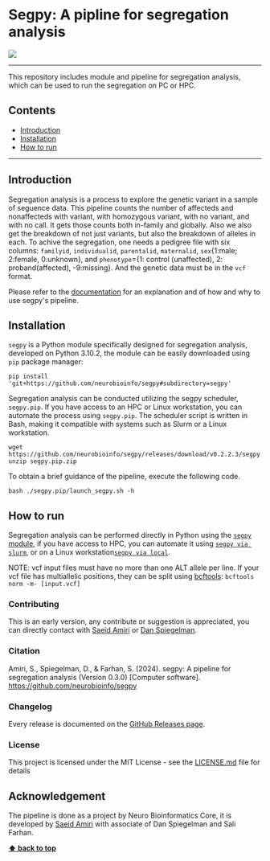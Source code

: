 # Segpy: A pipline for segregation analysis


[![](https://img.shields.io/badge/Documentation-segpy-blue)](https://neurobioinfo.github.io/segpy/site/) 

-------------

This repository includes module and pipeline for segregation analysis, which can be used to run the segregation on PC or HPC. 

## Contents
-  [Introduction](#introduction)
-  [Installation](#installation)
-  [How to run](#how-to-run)

---

## Introduction
Segregation analysis is a process to explore the genetic variant in a sample of seguence data. This pipeline counts the number of affecteds and nonaffecteds with variant, with homozygous variant, with no variant, and with no call. It gets those counts both in-family and globally. Also we also get the breakdown of not just variants, but also the breakdown of alleles in each. To achive the segregation, one needs a pedigree file with six columns: `familyid`, `individualid`, `parentalid`, `maternalid`, `sex`{1:male; 2:female, 0:unknown}, and `phenotype`={1: control (unaffected), 2: proband(affected), -9:missing}. And the genetic data must be in the `vcf` format.

Please refer to the [documentation](https://neurobioinfo.github.io/segpy/site/) for an explanation and of how and why to use segpy's pipeline.

## Installation
`segpy` is a Python module specifically designed for segregation analysis, developed on Python 3.10.2, the module can be easily downloaded using `pip` package manager:  

```
pip install 'git+https://github.com/neurobioinfo/segpy#subdirectory=segpy'
```

Segregation analysis can be conducted utilizing the segpy scheduler, `segpy.pip`. If you have access to an HPC or Linux workstation, you can automate the process using `segpy.pip`. The scheduler script is written in Bash, making it compatible with systems such as Slurm or a Linux workstation.

```
wget https://github.com/neurobioinfo/segpy/releases/download/v0.2.2.3/segpy.pip.zip
unzip segpy.pip.zip 
```

To obtain a brief guidance of the pipeline, execute the following code.
```
bash ./segpy.pip/launch_segpy.sh -h
```

## How to run
Segregation analysis can be performed directly in Python using the [`segpy` module](https://neurobioinfo.github.io/segpy/site/tutorial/segpy_module), if you have access to HPC, you can automate it using [`segpy via slurm`](https://neurobioinfo.github.io/segpy/site/tutorial/segpy_slurm), 
or on a Linux workstation[`segpy via local`](https://neurobioinfo.github.io/segpy/site/tutorial/segpy_local). 

NOTE: vcf input files must have no more than one ALT allele per line. If your vcf file has multiallelic positions, they can be split using [bcftools](https://github.com/samtools/bcftools): `bcftools norm -m- [input.vcf]`

### Contributing
This is an early version, any contribute or suggestion is appreciated, you can directly contact with [Saeid Amiri](https://github.com/saeidamiri1) or [Dan Spiegelman](https://github.com/danspiegelman).


### Citation
Amiri, S., Spiegelman, D., & Farhan, S. (2024). segpy: A pipeline for segregation analysis (Version 0.3.0) [Computer software]. https://github.com/neurobioinfo/segpy

### Changelog
Every release is documented on the [GitHub Releases page](https://github.com/neurobioinfo/segpy/releases).

### License
This project is licensed under the MIT License - see the [LICENSE.md](https://github.com/neurobioinfo/segpy/blob/main/LICENSE) file for details

## Acknowledgement
The pipeline is done as a project by Neuro Bioinformatics Core, it is developed by [Saeid Amiri](https://github.com/saeidamiri1) with associate of Dan Spiegelman and Sali Farhan. 


**[⬆ back to top](#contents)**
